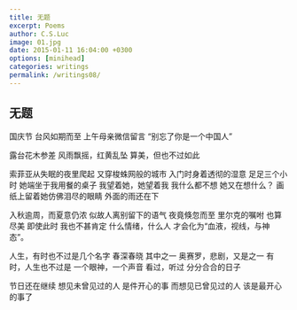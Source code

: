 ```yaml
---
title: 无题
excerpt: Poems
author: C.S.Luc
image: 01.jpg
date: 2015-01-11 16:04:00 +0300
options: [minihead]
categories: writings
permalink: /writings08/
---
```


## 无题

国庆节
台风如期而至
上午母亲微信留言
“别忘了你是一个中国人”

露台花木参差
风雨飘摇，红黄乱坠
算美，但也不过如此

索菲亚从失眠的夜里爬起
又穿梭蛛网般的城市
入门时身着透彻的湿意
足足三个小时
她端坐于我用餐的桌子
我望着她，她望着我
我什么都不想
她又在想什么？
画纸上留着她仿佛泪尽的眼睛
外面的雨还在下

入秋逾周，而夏意仍浓
似故人离别留下的语气
夜竟倏忽而至
里尔克的嘱咐
也算尽美
即使此时
我也不甚肯定
什么情绪，什么人
才会化为“血液，视线，与神态”。

人生，有时也不过是几个名字
春深春晓
其中之一
奥赛罗，悲剧，又是之一
有时，人生也不过是
一个眼神，一个声音
看过，听过
分分合合的日子

节日还在继续
想见未曾见过的人
是件开心的事
而想见已曾见过的人
该是最开心的事了